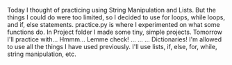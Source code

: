 Today I thought of practicing using String Manipulation and Lists.
But the things I could do were too limited, so I decided to use for loops, while loops, and if, else statements.
practice.py is where I experimented on what some functions do.
In Project folder I made some tiny, simple projects.
Tomorrow I'll practice with...
Hmmm... Lemme check! 
...
...
...
Dictionaries!
I'm allowed to use all the things I have used previously.
I'll use lists, if, else, for, while, string manipulation, etc.